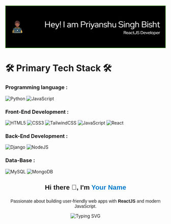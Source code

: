 ![Header](github-header-image.png)

# 🛠 Primary Tech Stack 🛠 


### Programming language :

![Python](https://img.shields.io/badge/python-3670A0?style=for-the-badge&logo=python&logoColor=ffdd54)
![JavaScript](https://img.shields.io/badge/javascript-%23323330.svg?style=for-the-badge&logo=javascript&logoColor=%23F7DF1E)

### Front-End Development :

![HTML5](https://img.shields.io/badge/html5-%23E34F26.svg?style=for-the-badge&logo=html5&logoColor=white)
![CSS3](https://img.shields.io/badge/css3-%231572B6.svg?style=for-the-badge&logo=css3&logoColor=white)
![TailwindCSS](https://img.shields.io/badge/tailwindcss-%2338B2AC.svg?style=for-the-badge&logo=tailwind-css&logoColor=white)
![JavaScript](https://img.shields.io/badge/javascript-%23323330.svg?style=for-the-badge&logo=javascript&logoColor=%23F7DF1E)
![React](https://img.shields.io/badge/react-%2320232a.svg?style=for-the-badge&logo=react&logoColor=%2361DAFB)

### Back-End Development :

![Django](https://img.shields.io/badge/django-%23092E20.svg?style=for-the-badge&logo=django&logoColor=white)
![NodeJS](https://img.shields.io/badge/node.js-6DA55F?style=for-the-badge&logo=node.js&logoColor=white)

### Data-Base :

![MySQL](https://img.shields.io/badge/mysql-4479A1.svg?style=for-the-badge&logo=mysql&logoColor=white)
![MongoDB](https://img.shields.io/badge/MongoDB-%234ea94b.svg?style=for-the-badge&logo=mongodb&logoColor=white) 

<h2 align="center" style="font-family: 'Red Hat Display', sans-serif;">
  Hi there 👋, I'm <span style="color:#007acc">Your Name</span>
</h2>

<h3 align="center" style="font-family: 'Red Hat Display', sans-serif;">
  <code><span id="typing-text" style="color:#007acc; font-weight:bold;"></span></code>
</h3>

<p align="center" style="font-family: 'Red Hat Display', sans-serif;">
  Passionate about building user-friendly web apps with <b>ReactJS</b> and modern JavaScript.
</p>

<!-- Typing Effect using SVG -->
<p align="center">
  <img src="https://readme-typing-svg.demolab.com?font=Red+Hat+Display&size=24&pause=1000&color=007ACC&center=true&vCenter=true&width=435&lines=Coder;Programmer;Frontend+Developer;ReactJS+Developer" alt="Typing SVG" />
</p>
